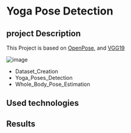 # Yoga Pose Detection 

## project Description 

This Project is based on [OpenPose](https://www.ri.cmu.edu/publications/openpose-whole-body-pose-estimation/), and [VGG19](https://keras.io/api/applications/vgg/)

![image](https://user-images.githubusercontent.com/75584699/148693526-54373f57-79ed-440a-bf82-3e527e799d48.png)
 
 - Dataset_Creation
 - Yoga_Poses_Detection
 - Whole_Body_Pose_Estimation



## Used technologies 

## Results 


